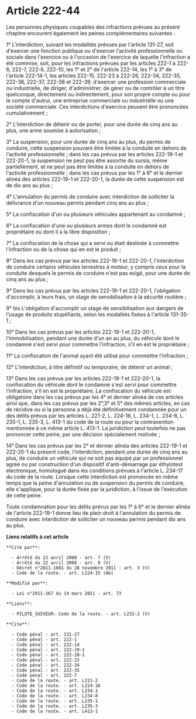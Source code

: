 # Article 222-44

Les personnes physiques coupables des infractions prévues au présent chapitre encourent également les peines complémentaires
suivantes : 

1° L'interdiction, suivant les modalités prévues par l'article 131-27, soit d'exercer une fonction publique ou d'exercer
l'activité professionnelle ou sociale dans l'exercice ou à l'occasion de l'exercice de laquelle l'infraction a été commise,
soit, pour les infractions prévues par les articles 222-1 à 222-6, 222-7, 222-8, 222-10, les 1° et 2° de l'article 222-14,
les 1° à 3° de l'article 222-14-1, les articles 222-15, 222-23 à 222-26, 222-34, 
222-35, 222-36, 222-37, 222-38 et 222-39, d'exercer une profession commerciale ou industrielle, de diriger, d'administrer, de
gérer ou de contrôler à un titre quelconque, directement ou indirectement, pour son propre compte ou pour le compte d'autrui,
une entreprise commerciale ou industrielle ou une société commerciale. Ces interdictions d'exercice peuvent être prononcées
cumulativement ; 

2° L'interdiction de détenir ou de porter, pour une durée de cinq ans au plus, une arme soumise à autorisation ; 

3° La suspension, pour une durée de cinq ans au plus, du permis de conduire, cette suspension pouvant être limitée à la
conduite en dehors de l'activité professionnelle ; dans les cas prévus par les articles 222-19-1 et 222-20-1, la suspension
ne peut pas être assortie du sursis, même partiellement, et ne peut pas être limitée à la conduite en dehors de l'activité
professionnelle ; dans les cas prévus par les 1° à 6° et le dernier alinéa des articles 222-19-1 et 222-20-1, la durée de
cette suspension est de dix ans au plus ; 

4° L'annulation du permis de conduire avec interdiction de solliciter la délivrance d'un nouveau permis pendant cinq ans au
plus ; 

5° La confiscation d'un ou plusieurs véhicules appartenant au condamné ; 

6° La confiscation d'une ou plusieurs armes dont le condamné est propriétaire ou dont il a la libre disposition ; 

7° La confiscation de la chose qui a servi ou était destinée à commettre l'infraction ou de la chose qui en est le produit ; 

8° Dans les cas prévus par les articles 222-19-1 et 222-20-1, l'interdiction de conduire certains véhicules terrestres à
moteur, y compris ceux pour la conduite desquels le permis de conduire n'est pas exigé, pour une durée de cinq ans au plus ; 

9° Dans les cas prévus par les articles 222-19-1 et 222-20-1, l'obligation d'accomplir, à leurs frais, un stage de
sensibilisation à la sécurité routière ; 

9° bis L'obligation d'accomplir un stage de sensibilisation aux dangers de l'usage de produits stupéfiants, selon les
modalités fixées à l'article 131-35-1 ; 

10° Dans les cas prévus par les articles 222-19-1 et 222-20-1, l'immobilisation, pendant une durée d'un an au plus, du
véhicule dont le condamné s'est servi pour commettre l'infraction, s'il en est le propriétaire ; 

11° La confiscation de l'animal ayant été utilisé pour commettre l'infraction ; 

12° L'interdiction, à titre définitif ou temporaire, de détenir un animal ; 

13° Dans les cas prévus par les articles 222-19-1 et 222-20-1, la confiscation du véhicule dont le condamné s'est servi pour
commettre l'infraction, s'il en est le propriétaire. La confiscation du véhicule est obligatoire dans les cas prévus par les
4° et dernier alinéa de ces articles ainsi que, dans les cas prévus par les 2°,3° et 5° des mêmes articles, en cas de
récidive ou si la personne a déjà été définitivement condamnée pour un des délits prévus par les articles L. 221-2, L.
224-16, L. 234-1, 
L. 234-8, L. 235-1, L. 235-3, 
L. 413-1 du code de la route ou pour la contravention mentionnée à ce même article L. 413-1. La juridiction peut toutefois ne
pas prononcer cette peine, par une décision spécialement motivée ; 

14° Dans les cas prévus par les 2° et dernier alinéa des articles 222-19-1 et 222-20-1 du présent code, l'interdiction,
pendant une durée de cinq ans au plus, de conduire un véhicule qui ne soit pas équipé par un professionnel agréé ou par
construction d'un dispositif d'anti-démarrage par éthylotest électronique, homologué dans les conditions prévues à l'article
L. 234-17 du code de la route. Lorsque cette interdiction est prononcée en même temps que la peine d'annulation ou de
suspension du permis de conduire, elle s'applique, pour la durée fixée par la juridiction, à l'issue de l'exécution de cette
peine. 

Toute condamnation pour les délits prévus par les 1° à 6° et le dernier alinéa de l'article 222-19-1 donne lieu de plein
droit à l'annulation du permis de conduire avec interdiction de solliciter un nouveau permis pendant dix ans au plus.

**Liens relatifs à cet article**

	**Cité par**:

	  - Arrêté du 22 avril 2008 - art. 7 (V)
	  - Arrêté du 22 avril 2008 - art. 8 (V)
	  - Décret n°2011-1661 du 28 novembre 2011 - art. 3 (V)
	  - Code de la route. - art. L224-15 (Ab)

	**Modifié par**:

	  - Loi n°2011-267 du 14 mars 2011 - art. 73

	**Liens**:

	  - PILOTE_SUIVEUR: Code de la route. - art. L232-2 (V)

	**Cite**:

	  - Code pénal - art. 131-27
	  - Code pénal - art. 222-1
	  - Code pénal - art. 222-14
	  - Code pénal - art. 222-19-1
	  - Code pénal - art. 222-20-1
	  - Code pénal - art. 222-23
	  - Code pénal - art. 222-34
	  - Code pénal - art. 222-35
	  - Code pénal - art. 222-7
	  - Code de la route. - art. L221-2
	  - Code de la route. - art. L224-16
	  - Code de la route. - art. L234-1
	  - Code de la route. - art. L234-8
	  - Code de la route. - art. L235-1
	  - Code de la route. - art. L235-3
	  - Code de la route. - art. L413-1

